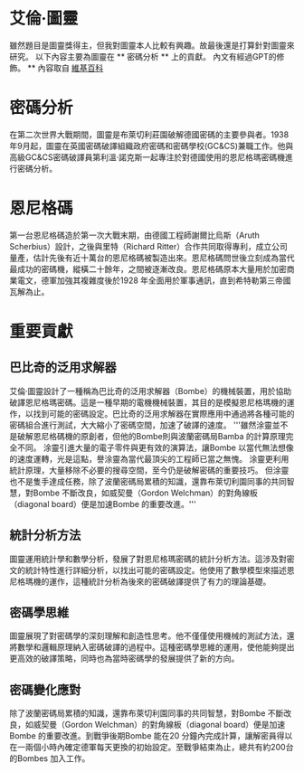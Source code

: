艾倫·圖靈
===

雖然題目是圖靈獎得主，但我對圖靈本人比較有興趣。故最後還是打算針對圖靈來研究。
以下內容主要為圖靈在 ** 密碼分析 ** 上的貢獻。 內文有經過GPT的修飾。
** 內容取自 [維基百科](https://zh.wikipedia.org/zh-tw/%E8%89%BE%E4%BC%A6%C2%B7%E5%9B%BE%E7%81%B5#%E5%AF%86%E7%A0%81%E5%88%86%E6%9E%90)

# 密碼分析
在第二次世界大戰期間，圖靈是布萊切利莊園破解德國密碼的主要參與者。1938年9月起，圖靈在英國密碼破譯組織政府密碼和密碼學校(GC&CS)兼職工作。他與高級GC&CS密碼破譯員第利溫·諾克斯一起專注於對德國使用的恩尼格瑪密碼機進行密碼分析。
# 恩尼格碼
第一台恩尼格碼造於第一次大戰末期，由德國工程師謝爾比烏斯（Aruth Scherbius）設計，之後與里特（Richard Ritter）合作共同取得專利，成立公司量產，估計先後有近十萬台的恩尼格碼被製造出來。恩尼格碼問世後立刻成為當代最成功的密碼機，縱橫二十餘年，之間被逐漸改良。恩尼格碼原本大量用於加密商業電文，德軍加強其複雜度後於1928 年全面用於軍事通訊，直到希特勒第三帝國瓦解為止。

# 重要貢獻

## 巴比奇的泛用求解器
艾倫·圖靈設計了一種稱為巴比奇的泛用求解器（Bombe）的機械裝置，用於協助破譯恩尼格瑪密碼。這是一種早期的電機機械裝置，其目的是模擬恩尼格瑪機的運作，以找到可能的密碼設定。巴比奇的泛用求解器在實際應用中通過將各種可能的密碼組合進行測試，大大縮小了密碼空間，加速了破譯的速度。
'''雖然涂靈並不是破解恩尼格碼機的原創者，但他的Bombe則與波蘭密碼局Bamba 的計算原理完全不同。
涂靈引進大量的電子零件與更有效的演算法，讓Bombe 以當代無法想像的速度運轉，光是這點，譽涂靈為當代最頂尖的工程師已當之無愧。
涂靈更利用統計原理，大量移除不必要的搜尋空間，至今仍是破解密碼的重要技巧。
但涂靈也不是隻手達成任務，除了波蘭密碼局累積的知識，還靠布萊切利園同事的共同智慧，對Bombe 不斷改良，如威契曼（Gordon Welchman）的對角線板（diagonal board）便是加速Bombe 的重要改進。'''

## 統計分析方法
圖靈運用統計學和數學分析，發展了對恩尼格瑪密碼的統計分析方法。這涉及對密文的統計特性進行詳細分析，以找出可能的密碼設定。他使用了數學模型來描述恩尼格瑪機的運作，這種統計分析為後來的密碼破譯提供了有力的理論基礎。

## 密碼學思維 
圖靈展現了對密碼學的深刻理解和創造性思考。他不僅僅使用機械的測試方法，還將數學和邏輯原理納入密碼破譯的過程中。這種密碼學思維的運用，使他能夠提出更高效的破譯策略，同時也為當時密碼學的發展提供了新的方向。

## 密碼變化應對 
除了波蘭密碼局累積的知識，還靠布萊切利園同事的共同智慧，對Bombe 不斷改良，如威契曼（Gordon Welchman）的對角線板（diagonal board）便是加速Bombe 的重要改進。到戰爭後期Bombe 能在20 分鐘內完成計算，讓解密員得以在一兩個小時內確定德軍每天更換的初始設定。至戰爭結束為止，總共有約200台的Bombes 加入工作。